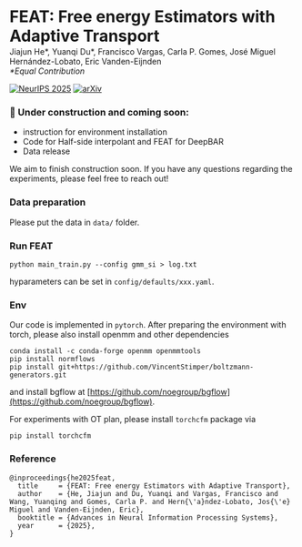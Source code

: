 <h1 style="margin-bottom:0;">FEAT: Free energy Estimators with Adaptive Transport</h1>
<p style="margin-top:2px;">
  Jiajun He*, Yuanqi Du*, Francisco Vargas, Carla P. Gomes, José Miguel Hernández-Lobato, Eric Vanden-Eijnden<br>
  <em>*Equal Contribution</em>
</p>

[![NeurIPS 2025](https://img.shields.io/badge/NeurIPS-2025-00b3b3.svg)]([https://neurips.cc/](https://neurips.cc/virtual/2025/poster/118966)) [![arXiv](https://img.shields.io/badge/arXiv-2504.11516-b31b1b.svg)](https://arxiv.org/abs/2504.11516) 



### 🚧 Under construction and coming soon:
- instruction for environment installation
- Code for Half-side interpolant and FEAT for DeepBAR
- Data release

We aim to finish construction soon. If you have any questions regarding the experiments, please feel free to reach out!



### Data preparation

Please put the data in ```data/``` folder.


### Run FEAT

```
python main_train.py --config gmm_si > log.txt
```

hyparameters can be set in ```config/defaults/xxx.yaml```.



### Env

Our code is implemented in ```pytorch```. After preparing the environment with torch, please also install openmm and other dependencies

```
conda install -c conda-forge openmm openmmtools
pip install normflows
pip install git+https://github.com/VincentStimper/boltzmann-generators.git
```
and install bgflow at [https://github.com/noegroup/bgflow](https://github.com/noegroup/bgflow).

For experiments with OT plan, please install ```torchcfm``` package via

```
pip install torchcfm
```

### Reference
```
@inproceedings{he2025feat,
  title     = {FEAT: Free energy Estimators with Adaptive Transport},
  author    = {He, Jiajun and Du, Yuanqi and Vargas, Francisco and Wang, Yuanqing and Gomes, Carla P. and Hern{\'a}ndez-Lobato, Jos{\'e} Miguel and Vanden-Eijnden, Eric},
  booktitle = {Advances in Neural Information Processing Systems},
  year      = {2025},
}

```
